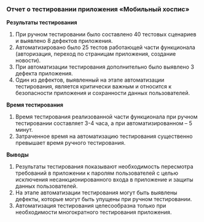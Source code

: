 ### Отчет о тестировании приложения «Мобильный хоспис»

**Результаты тестирования**
1.	При ручном тестировании было составлено 40 тестовых сценариев и выявлено 8 дефектов приложения. 
2.	Автоматизировано было 25 тестов работающей части функционала (авторизация, переход по страницам приложения, создание новости).
3.	При автоматизации тестирования дополнительно было выявлено 3 дефекта приложения.
4.	Один из дефектов, выявленный на этапе автоматизации тестирования, является критически важным и относится к безопасности приложения и сохранности данных пользователей.

**Время тестирования**
1.	Время тестирования реализованной части функционала при ручном тестировании составляет 3-4 часа, а при автоматизированном – 5 минут. 
2.	Затраченное время на автоматизацию тестирования существенно превышает время ручного тестирования.

**Выводы**
1.	Результаты тестирования показывают необходимость пересмотра требований в приложении к паролям пользователей с целью исключения несанкционированного входа в приложение и защиты данных пользователей.
2.	На этапе автоматизации тестирования могут быть выявлены дефекты, которые могут быть упущены при ручном тестировании.
3.	Автоматизация тестирования целесообразна только при необходимости многократного тестирования приложения.

